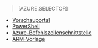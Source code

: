 > [AZURE.SELECTOR]
- [Vorschauportal](virtual-networks-create-vnet-arm-pportal.md)
- [PowerShell](virtual-networks-create-vnet-arm-ps.md)
- [Azure-Befehlszeilenschnittstelle](virtual-networks-create-vnet-arm-cli.md)
- [ARM-Vorlage](virtual-networks-create-vnet-arm-template-click.md)


